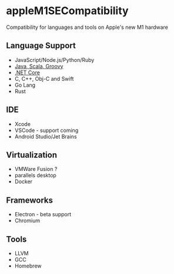 # appleM1SECompatibility
Compatibility for languages and tools on Apple's new M1 hardware

## Language Support
* JavaScript/Node.js/Python/Ruby
* [Java, Scala, Groovy](https://www.azul.com/downloads/zulu-community/?os=macos&architecture=arm-64-bit&package=jdk)
* [.NET Core](https://github.com/dotnet/runtime/issues/43313)
* C, C++, Obj-C and Swift
* Go Lang
* Rust

## IDE
* Xcode
* VSCode - support coming
* Android Studio/Jet Brains

## Virtualization
* VMWare Fusion ?
* parallels desktop
* Docker

## Frameworks
* Electron - beta support
* Chromium

## Tools
* LLVM
* GCC
* Homebrew
